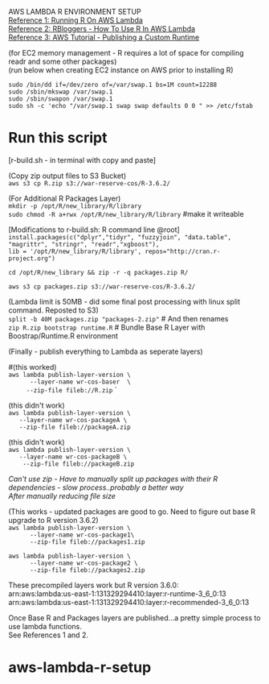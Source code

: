 
AWS LAMBDA R ENVIRONMENT SETUP\
[Reference 1: Running R On AWS Lambda](https://medium.com/bakdata/running-r-on-aws-lambda-9d40643551a6)\
[Reference 2: RBloggers - How To Use R In AWS Lambda](https://www.r-bloggers.com/how-to-use-r-in-aws-lambda/)\
[Reference 3: AWS Tutorial - Publishing a Custom Runtime](https://docs.aws.amazon.com/lambda/latest/dg/runtimes-walkthrough.html)

(for EC2 memory management - R requires a lot of space for compiling readr and some other packages)\
(run below when creating EC2 instance on AWS prior to installing R)


`sudo /bin/dd if=/dev/zero of=/var/swap.1 bs=1M count=12288`\
`sudo /sbin/mkswap /var/swap.1`\
`sudo /sbin/swapon /var/swap.1`\
`sudo sh -c 'echo "/var/swap.1 swap swap defaults 0 0 " >> /etc/fstab`

# Run this script
[r-build.sh - in terminal with copy and paste]

(Copy zip output files to S3 Bucket)\
`aws s3 cp R.zip s3://war-reserve-cos/R-3.6.2/`


(For Additional R Packages Layer)\
`mkdir -p /opt/R/new_library/R/library`\
`sudo chmod -R a+rwx /opt/R/new_library/R/library`  #make it writeable

 
[Modifications to r-build.sh: R command line @root]\
`install.packages(c("dplyr","tidyr", "fuzzyjoin", "data.table", "magrittr", "stringr", "readr","xgboost"),`\
`lib = '/opt/R/new_library/R/library', repos="http://cran.r-project.org")`

`cd /opt/R/new_library && zip -r -q packages.zip R/`

`aws s3 cp packages.zip s3://war-reserve-cos/R-3.6.2/`


(Lambda limit is 50MB - did some final post processing with linux split command. Reposted to S3)\
`split -b 40M packages.zip "packages-2.zip"`  # And then renames\
`zip R.zip bootstrap runtime.R`  # Bundle Base R Layer with Boostrap/Runtime.R environment


(Finally - publish everything to Lambda as seperate layers)

#(this worked)\
`aws lambda publish-layer-version \` \
`      --layer-name wr-cos-baser  \` \
`     --zip-file fileb://R.zip`  \`

(this didn't work)\
`aws lambda publish-layer-version \  ` \
`    --layer-name wr-cos-packageA \  ` \
`    --zip-file fileb://packageA.zip `
	
	
(this didn't work)	\
`aws lambda publish-layer-version \  ` \
`    --layer-name wr-cos-packageB \  ` \
`    --zip-file fileb://packageB.zip` 
	

*Can't use zip - Have to manually split up packages with their R dependencies - slow process..probably a better way*\
*After manually reducing file size*


(This works - updated packages are good to go. Need to figure out base R upgrade to R version 3.6.2) \
`aws lambda publish-layer-version \ `   \
`       --layer-name wr-cos-package1\ ` \
`      --zip-file fileb://packages1.zip`
       
`aws lambda publish-layer-version \ `  \
`      --layer-name wr-cos-package2 \`  \
`      --zip-file fileb://packages2.zip`
	

These precompiled layers work but R version 3.6.0:\
arn:aws:lambda:us-east-1:131329294410:layer:r-runtime-3_6_0:13\
arn:aws:lambda:us-east-1:131329294410:layer:r-recommended-3_6_0:13

Once Base R and Packages layers are published...a pretty simple process to use lambda functions. \
See References 1 and 2.
	
	
	
	
# aws-lambda-r-setup
